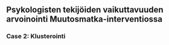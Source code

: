 ## Psykologisten tekijöiden vaikuttavuuden arvoinointi Muutosmatka-interventiossa
### Case 2: Klusterointi
